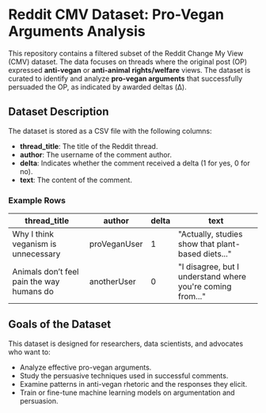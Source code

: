# Reddit CMV Dataset: Pro-Vegan Arguments Analysis

This repository contains a filtered subset of the Reddit Change My View (CMV) dataset. The data focuses on threads where the original post (OP) expressed **anti-vegan** or **anti-animal rights/welfare** views. The dataset is curated to identify and analyze **pro-vegan arguments** that successfully persuaded the OP, as indicated by awarded deltas (Δ).

## Dataset Description

The dataset is stored as a CSV file with the following columns:

- **thread_title**: The title of the Reddit thread.
- **author**: The username of the comment author.
- **delta**: Indicates whether the comment received a delta (1 for yes, 0 for no).
- **text**: The content of the comment.

### Example Rows

| thread_title                                | author         | delta | text                                               |
|--------------------------------------------|---------------|-------|---------------------------------------------------|
| Why I think veganism is unnecessary        | proVeganUser  | 1     | "Actually, studies show that plant-based diets..." |
| Animals don’t feel pain the way humans do  | anotherUser   | 0     | "I disagree, but I understand where you're coming from..." |

## Goals of the Dataset

This dataset is designed for researchers, data scientists, and advocates who want to:

- Analyze effective pro-vegan arguments.
- Study the persuasive techniques used in successful comments.
- Examine patterns in anti-vegan rhetoric and the responses they elicit.
- Train or fine-tune machine learning models on argumentation and persuasion.
